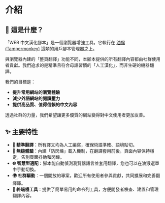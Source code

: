 # 介紹

## 🤔 這是什麼？

「WEB 中文漢化腳本」是一個瀏覽器增強工具，它執行在 [油猴 (Tampermonkey)](https://www.tampermonkey.net/) 這類的用戶腳本管理器之上。

與瀏覽器內建的「整頁翻譯」功能不同，本腳本提供的所有翻譯內容都由社群使用者貢獻。我們追求的是精準且符合母語習慣的「人工漢化」，而非生硬的機器翻譯。

我們的目標是：
- **提升常用網站的瀏覽體驗**
- **減少外語網站的閱讀壓力**
- **提供高品質、值得信賴的中文內容**

透過社群的力量，我們希望讓更多優質的網站變得對中文使用者更加友善。

## ✨ 主要特性

- **🎯 精準翻譯**：所有譯文均為人工編寫，確保術語準確、語境貼切。
- **🚀 無縫體驗**：內建「防閃爍」載入機制，在翻譯套用前後，頁面內容保持穩定，告別頁面抖動和閃爍。
- **🌐 智慧型適配**：腳本能自動偵測瀏覽器語言並套用翻譯，您也可以在油猴選單中手動切換。
- **🌍 社群驅動**：一個開放的專案，歡迎所有使用者參與貢獻，共同擴展和完善翻譯庫。
- **🔧 終端機工具**：提供了簡單易用的命令列工具，方便開發者檢查、建置和管理翻譯內容。